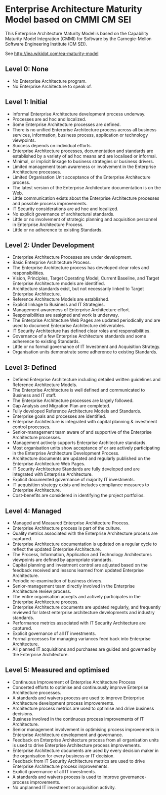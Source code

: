 # Enterprise Architecture Maturity Model based on CMMI CM SEI

This Enterprise Architecture Maturity Model is based on the
Capability Maturity Model Integration (CMMI) for Software
by the Carnegie-Mellon Software Engineering Institute (CM SEI).

See http://iea.wikidot.com/ea-maturity-model


<h2>Level 0: None</h2>

* No Enterprise Architecture program.
* No Enterprise Architecture to speak of.


<h2>Level 1: Initial</h2>

* Informal Enterprise Architecture development process underway.
* Processes are ad hoc and localized.
* Some Enterprise Architecture processes are defined.
* There is no unified Enterprise Architecture process across all business services, information, business process, application or technology viewpoints.
* Success depends on individual efforts.
* Enterprise Architecture processes, documentation and standards are established by a variety of ad hoc means and are localised or informal.
* Minimal, or implicit linkage to business strategies or business drivers.
* Limited management team awareness or involvement in the Enterprise Architecture processes.
* Limited Organisation Unit acceptance of the Enterprise Architecture process.
* The latest version of the Enterprise Architecture documentation is on the Web.
* Little communication exists about the Enterprise Architecture processes and possible process improvements.
* IT Security considerations are ad hoc and localized.
* No explicit governance of architectural standards.
* Little or no involvement of strategic planning and acquisition personnel in Enterprise Architecture Process.
* Little or no adherence to existing Standards.


<h2>Level 2: Under Development</h2>

* Enterprise Architecture Processes are under development.
* Basic Enterprise Architecture Process.
* The Enterprise Architecture process has developed clear roles and responsibilities.
* Vision, Principles, Target Operating Model, Current Baseline, and Target Enterprise Architecture models are identified.
* Architecture standards exist, but not necessarily linked to Target Enterprise Architecture.
* Reference Architecture Models are established.
* Explicit linkage to Business and IT Strategies.
* Management awareness of Enterprise Architecture effort.
* Responsibilities are assigned and work is underway.
* The Enterprise Architecture Web Pages are updated periodically and are used to document Enterprise Architecture deliverables.
* IT Security Architecture has defined clear roles and responsibilities.
* Governance of a few Enterprise Architecture standards and some adherence to existing Standards.
* Little or no formal governance of IT Investment and Acquisition Strategy.
* Organisation units demonstrate some adherence to existing Standards.


<h2>Level 3: Defined</h2>

* Defined Enterprise Architecture including detailed written guidelines and Reference Architecture Models.
* The Enterprise Architecture is well defined and communicated to Business and IT staff.
* The Enterprise Architecture processes are largely followed.
* Gap Analysis and Migration Plan are completed.
* Fully developed Reference Architecture Models and Standards.
* Enterprise goals and processes are identified.
* Enterprise Architecture is integrated with capital planning & investment control processes.
* Senior-management team aware of and supportive of the Enterprise Architecture processes.
* Management actively supports Enterprise Architecture standards.
* Most organisation units show acceptance of or are actively participating in the Enterprise Architecture Development Process.
* Architecture documents are updated and regularly published on the Enterprise Architecture Web Pages.
* IT Security Architecture Standards are fully developed and are integrated with Enterprise Architecture.
* Explicit documented governance of majority IT investments.
* IT acquisition strategy exists and includes compliance measures to Enterprise Architecture.
* Cost-benefits are considered in identifying the project portfolios.


<h2>Level 4: Managed</h2>

* Managed and Measured Enterprise Architecture Process.
* Enterprise Architecture process is part of the culture.
* Quality metrics associated with the Enterprise Architecture process are captured.
* Enterprise Architecture documentation is updated on a regular cycle to reflect the updated Enterprise Architecture.
* The Process, Information, Application and Technology Architectures viewpoints are defined by appropriate standards.
* Capital planning and investment control are adjusted based on the feedback received and lessons learned from updated Enterprise Architecture.
* Periodic re-examination of business drivers.
* Senior-management team directly involved in the Enterprise Architecture review process.
* The entire organisation accepts and actively participates in the Enterprise Architecture process.
* Enterprise Architecture documents are updated regularly, and frequently reviewed for latest enterprise architecture developments and industry standards.
* Performance metrics associated with IT Security Architecture are captured.
* Explicit governance of all IT investments.
* Formal processes for managing variances feed back into Enterprise Architecture.
* All planned IT acquisitions and purchases are guided and governed by the Enterprise Architecture.


<h2>Level 5: Measured and optimised</h2>

* Continuous Improvement of Enterprise Architecture Process
* Concerted efforts to optimise and continuously improve Enterprise Architecture processes.
* A standards and waivers process are used to improve Enterprise Architecture development process improvements.
* Architecture process metrics are used to optimise and drive business decisions.
* Business involved in the continuous process improvements of IT Architecture.
* Senior management involvement in optimising process improvements in Enterprise Architecture development and governance.
* Feedback on Enterprise Architecture process from all organisation units is used to drive Enterprise Architecture process improvements.
* Enterprise Architecture documents are used by every decision maker in the organisation for every business or IT decision.
* Feedback from IT Security Architecture metrics are used to drive Enterprise Architecture process improvements.
* Explicit governance of all IT investments.
* A standards and waivers process is used to improve governance-process improvements.
* No unplanned IT investment or acquisition activity.
